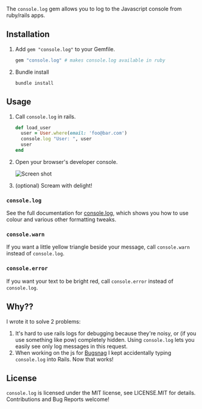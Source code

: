The `console.log` gem allows you to log to the Javascript console from ruby/rails apps.

## Installation

1. Add `gem "console.log"` to your Gemfile.

    ```ruby
    gem "console.log" # makes console.log available in ruby
    ```

2. Bundle install

    ```shell
    bundle install
    ```

## Usage

1. Call `console.log` in rails.

    ```ruby
    def load_user
      user = User.where(email: 'foo@bar.com')
      console.log "User: ", user
      user
    end
    ```

2. Open your browser's developer console.

    ![Screen shot](http://i.imgur.com/QJjjmjf.png)

3. (optional) Scream with delight!

### `console.log`

See the full documentation for
[console.log](https://developer.chrome.com/devtools/docs/console-api#consolelogobject-object),
which shows you how to use colour and various other formatting tweaks.

### `console.warn`

If you want a little yellow triangle beside your message, call `console.warn` instead of `console.log`.

### `console.error`

If you want your text to be bright red, call `console.error` instead of `console.log`.

## Why??

I wrote it to solve 2 problems:

1. It's hard to use rails logs for debugging because they're noisy, or (if you use something like pow)
   completely hidden. Using `console.log` lets you easily see only log messages in this request.
1. When working on the js for [Bugsnag](https://bugsnag.com/) I kept accidentally typing `console.log`
   into Rails. Now that works!

## License

`console.log` is licensed under the MIT license, see LICENSE.MIT for details.
Contributions and Bug Reports welcome!
